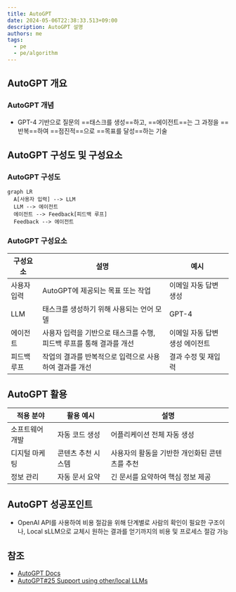 ```yaml
---
title: AutoGPT
date: 2024-05-06T22:38:33.513+09:00
description: AutoGPT 설명
authors: me
tags:
  - pe
  - pe/algorithm
---
```


## AutoGPT 개요

### AutoGPT 개념

- GPT-4 기반으로 질문의 ==태스크를 생성==하고, ==에이전트==는 그 과정을 ==반복==하여 ==점진적==으로 ==목표를 달성==하는 기술

## AutoGPT 구성도 및 구성요소

### AutoGPT 구성도

```mermaid
graph LR
  A[사용자 입력] --> LLM
  LLM --> 에이전트
  에이전트 --> Feedback[피드백 루프]
  Feedback --> 에이전트
```

### AutoGPT 구성요소

| 구성요소    | 설명                                                                 | 예시                           |
| ----------- | -------------------------------------------------------------------- | ------------------------------ |
| 사용자 입력 | AutoGPT에 제공되는 목표 또는 작업                                    | 이메일 자동 답변 생성          |
| LLM         | 태스크를 생성하기 위해 사용되는 언어 모델                            | GPT-4                          |
| 에이전트    | 사용자 입력을 기반으로 태스크를 수행, 피드백 루프를 통해 결과를 개선 | 이메일 자동 답변 생성 에이전트 |
| 피드백 루프 | 작업의 결과를 반복적으로 입력으로 사용하여 결과를 개선               | 결과 수정 및 재입력            |

## AutoGPT 활용

| 적용 분야       | 활용 예시          | 설명                                          |
| --------------- | ------------------ | --------------------------------------------- |
| 소프트웨어 개발 | 자동 코드 생성     | 어플리케이션 전체 자동 생성                   |
| 디지털 마케팅   | 콘텐츠 추천 시스템 | 사용자의 활동을 기반한 개인화된 콘텐츠를 추천 |
| 정보 관리       | 자동 문서 요약     | 긴 문서를 요약하여 핵심 정보 제공             |

## AutoGPT 성공포인트

- OpenAI API를 사용하여 비용 절감을 위해 단계별로 사람의 확인이 필요한 구조이나, Local sLLM으로 교체시 원하는 결과를 얻기까지의 비용 및 프로세스 절감 가능

## 참조

- [AutoGPT Docs](https://docs.agpt.co/autogpt/)
- [AutoGPT#25 Support using other/local LLMs](https://github.com/Significant-Gravitas/AutoGPT/issues/25)
